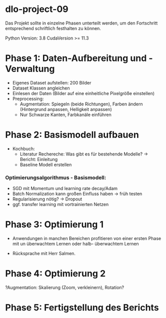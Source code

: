# dlo-project-09

Das Projekt sollte in einzelne Phasen unterteilt werden, um den Fortschritt entsprechend schriftlich festhalten zu können. 

Python Version: 3.8
CudaVersion >= 11.3 

# Phase 1: Daten-Aufbereitung und -Verwaltung

- Eigenes Dataset aufstellen: 200 Bilder
- Dataset Klassen angleichen
- Einlesen der Daten (Bilder auf eine einheitliche Pixelgröße einstellen)
- Preprocessing:
    - Augmentation: Spiegeln (beide Richtungen), Farben ändern (Hintergrund anpassen, Helligkeit anpassen)
    - Nur Schwarze Kanten, Farbkanäle einführen

# Phase 2: Basismodell aufbauen

- Kochbuch:
    - Literatur Rechereche: Was gibt es für bestehende Modelle?
        -> Bericht: Einleitung
    - Baseline Modell erstellen

### Optimierungsalgorithmus - Basismodell:
- SGD mit Momentum und learning rate decay/Adam
- Batch Normalization kann großen Einfluss haben → früh testen
- Regularisierung nötig? → Dropout
- ggf. transfer learning mit vortrainierten Netzen

# Phase 3: Optimierung 1

- Anwendungen in manchen Bereichen profitieren von einer
ersten Phase mit un ̈uberwachtem Lernen oder halb- ̈uberwachtem Lernen


- Rücksprache mit Herr Salmen.

# Phase 4: Optimierung 2

?Augmentation: Skalierung (Zoom, verkleinern), Rotation?



# Phase 5: Fertigstellung des Berichts